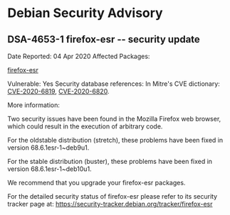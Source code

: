 
Debian Security Advisory
========================


DSA-4653-1 firefox-esr -- security update
-----------------------------------------



Date Reported:
04 Apr 2020
Affected Packages:

[firefox-esr](https://packages.debian.org/src:firefox-esr)

Vulnerable:
Yes
Security database references:
In Mitre's CVE dictionary: [CVE-2020-6819](https://security-tracker.debian.org/tracker/CVE-2020-6819), [CVE-2020-6820](https://security-tracker.debian.org/tracker/CVE-2020-6820).  

More information:

Two security issues have been found in the Mozilla Firefox web browser,
which could result in the execution of arbitrary code.


For the oldstable distribution (stretch), these problems have been fixed
in version 68.6.1esr-1~deb9u1.


For the stable distribution (buster), these problems have been fixed in
version 68.6.1esr-1~deb10u1.


We recommend that you upgrade your firefox-esr packages.


For the detailed security status of firefox-esr please refer to
its security tracker page at:
<https://security-tracker.debian.org/tracker/firefox-esr>





